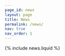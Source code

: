```yaml
---
page_id: news
layout: page
title: News
permalink: /news/
nav: true
nav_order: 1
---
```


{% include news.liquid %}
